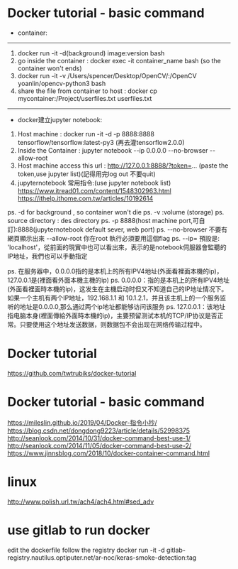# Docker tutorial - basic command

- container:
-------------
1. docker run -it -d(background) image:version bash  
2. go inside the container : docker exec -it container_name bash (so the container won't ends)
3. docker run -it -v /Users/spencer/Desktop/OpenCV/:/OpenCV yoanlin/opencv-python3 bash
4. share the file from container to host :  docker cp mycontainer:/Project/userfiles.txt userfiles.txt

-------------
- docker建立jupyter notebook: 
1. Host machine : docker run -it -d -p 8888:8888 tensorflow/tensorflow:latest-py3 (再去灌tensorflow2.0.0)
2. Inside the Container : jupyter notebook --ip 0.0.0.0 --no-browser --allow-root
3. Host machine access this url : http://127.0.0.1:8888/?token=... (paste the token,use jupyter list)(記得用完log out 不要quit)
4. jupyternotebook 常用指令:(use jupyter notebook list)
https://www.itread01.com/content/1548302963.html
https://ithelp.ithome.com.tw/articles/10192614
 
ps. -d for background , so container won't die
ps. -v :volume (storage)
ps. source directory : des directory
ps. -p 8888(host machine port,可自訂):8888(jupyternotebook default sever, web port)
ps. --no-browser 不要有網頁顯示出來 --allow-root 你在root 執行必須要用這個flag
ps. --ip=<Unicode>  預設是: 'localhost'，從前面的現實中也可以看出來，表示的是notebook伺服器會監聽的IP地址，我們也可以手動指定


ps. 在服务器中，0.0.0.0指的是本机上的所有IPV4地址(外面看裡面本機的ip)，127.0.0.1是(裡面看外面本機主機的ip)
ps. 0.0.0.0：指的是本机上的所有IPV4地址(外面看裡面時本機的ip)，这发生在主機启动时但又不知道自己的IP地址情况下。如果一个主机有两个IP地址，192.168.1.1 和 10.1.2.1，并且该主机上的一个服务监听的地址是0.0.0.0,那么通过两个ip地址都能够访问该服务
ps. 127.0.0.1：该地址指电脑本身(裡面傳給外面時本機的ip)，主要预留测试本机的TCP/IP协议是否正常。只要使用这个地址发送数据，则数据包不会出现在网络传输过程中。


# Docker tutorial
https://github.com/twtrubiks/docker-tutorial

# Docker tutorial - basic command
https://mileslin.github.io/2019/04/Docker-指令小抄/
https://blog.csdn.net/dongdong9223/article/details/52998375
http://seanlook.com/2014/10/31/docker-command-best-use-1/
http://seanlook.com/2014/11/05/docker-command-best-use-2/
https://www.jinnsblog.com/2018/10/docker-container-command.html





# linux
http://www.polish.url.tw/ach4/ach4.html#sed_adv

# use gitlab to run docker 
edit the dockerfile 
follow the registry
docker run -it -d gitlab-registry.nautilus.optiputer.net/ar-noc/keras-smoke-detection:tag























